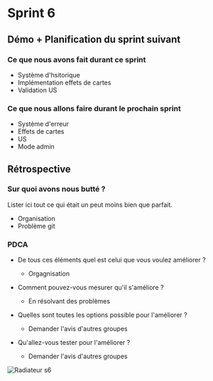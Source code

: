 # Sprint 6

## Démo + Planification du sprint suivant

### Ce que nous avons fait durant ce sprint
* Système d'hsitorique
* Implémentation effets de cartes
* Validation US



### Ce que nous allons faire durant le prochain sprint
* Système d'erreur
* Effets de cartes
* US
* Mode admin

## Rétrospective

### Sur quoi avons nous butté ?
Lister ici tout ce qui était un peut moins bien que parfait.
* Organisation
* Problème git

### PDCA
* De tous ces éléments quel est celui que vous voulez améliorer ?
    * Orgagnisation
* Comment pouvez-vous mesurer qu'il s'améliore ?
    *  En résolvant des problèmes

* Quelles sont toutes les options possible pour l'améliorer ?
    * Demander l'avis d'autres groupes

* Qu'allez-vous tester pour l'améliorer ?
    * Demander l'avis d'autres groupes

![Radiateur s6](/doc/sprint-6/Rad_sprint-6.jpg)

